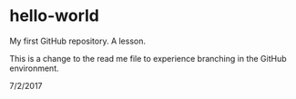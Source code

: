 # hello-world
My first GitHub repository. A lesson.

This is a change to the read me file to experience
branching in the GitHub environment.

7/2/2017
